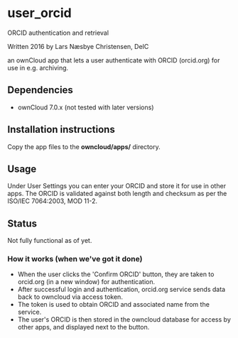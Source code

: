 # user_orcid
ORCID authentication and retrieval

Written 2016 by Lars Næsbye Christensen, DeIC

an ownCloud app that lets a user authenticate with ORCID (orcid.org) for use in e.g. archiving.

## Dependencies 
 * ownCloud 7.0.x (not tested with later versions)

## Installation instructions
Copy the app files to the **owncloud/apps/** directory.

## Usage
Under User Settings you can enter your ORCID and store it for use in other apps. The ORCID is validated against both length and checksum as per the ISO/IEC 7064:2003, MOD 11-2.

## Status

Not fully functional as of yet.

### How it works (when we've got it done)

 - When the user clicks the 'Confirm ORCID' button, they are taken to orcid.org (in a new window) for authentication.
 - After successful login and authentication, orcid.org service sends data back to owncloud via access token.
 - The token is used to obtain ORCID and associated name from the service.
 - The user's ORCID is then stored in the owncloud database for access by other apps, and displayed next to the button.



